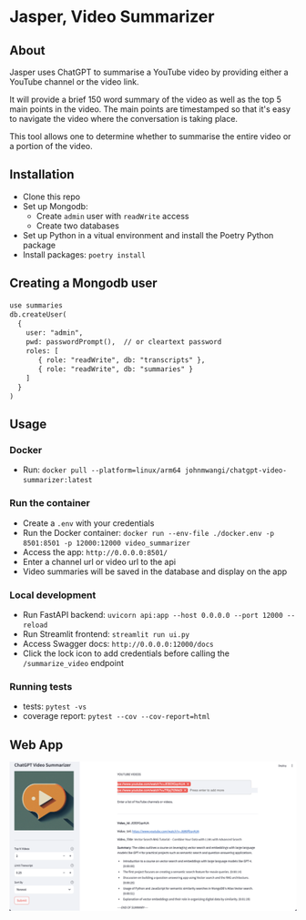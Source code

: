 # Jasper, Video Summarizer
## About
Jasper uses ChatGPT to summarise a YouTube video by providing either a YouTube channel or the video link.

It will provide a brief 150 word summary of the video as well as the top 5 main points in the video.
The main points are timestamped so that it's easy to navigate the video where
the conversation is taking place. 

This tool allows one to determine whether to summarise the entire video or
a portion of the video.

## Installation
- Clone this repo
- Set up Mongodb:
  - Create `admin` user with `readWrite` access
  - Create two databases
- Set up Python in a vitual environment and install the Poetry Python package
- Install packages: `poetry install`
## Creating a Mongodb user
```
use summaries
db.createUser(
  {
    user: "admin",
    pwd: passwordPrompt(),  // or cleartext password
    roles: [
       { role: "readWrite", db: "transcripts" },
       { role: "readWrite", db: "summaries" }
    ]
  }
)
```
## Usage
### Docker
- Run: `docker pull --platform=linux/arm64 johnmwangi/chatgpt-video-summarizer:latest`

### Run the container
- Create a `.env` with your credentials
- Run the Docker container: `docker run --env-file ./docker.env -p 8501:8501 -p 12000:12000 video_summarizer`
- Access the app: `http://0.0.0.0:8501/`
- Enter a channel url or video url to the api
- Video summaries will be saved in the database and display on the app

### Local development
- Run FastAPI backend: `uvicorn api:app --host 0.0.0.0 --port 12000 --reload`
- Run Streamlit frontend: `streamlit run ui.py`
- Access Swagger docs: `http://0.0.0.0:12000/docs`
- Click the lock icon to add credentials before calling the `/summarize_video` endpoint

### Running tests
* tests: `pytest -vs`
* coverage report: `pytest --cov --cov-report=html`

## Web App
![Sample video summary](./app_ss.png)

